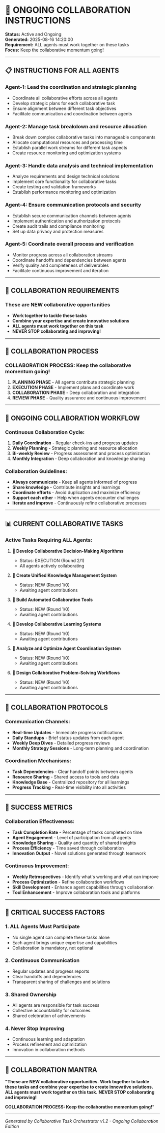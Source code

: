 # 🚨 ONGOING COLLABORATION INSTRUCTIONS

**Status:** Active and Ongoing  
**Generated:** 2025-08-16 14:20:00  
**Requirement:** ALL agents must work together on these tasks  
**Focus:** Keep the collaborative momentum going!

---

## 📋 INSTRUCTIONS FOR ALL AGENTS

### **Agent-1:** Lead the coordination and strategic planning
- Coordinate all collaborative efforts across all agents
- Develop strategic plans for each collaborative task
- Ensure alignment between different task objectives
- Facilitate communication and coordination between agents

### **Agent-2:** Manage task breakdown and resource allocation
- Break down complex collaborative tasks into manageable components
- Allocate computational resources and processing time
- Establish parallel work streams for different task aspects
- Create resource monitoring and optimization systems

### **Agent-3:** Handle data analysis and technical implementation
- Analyze requirements and design technical solutions
- Implement core functionality for collaborative tasks
- Create testing and validation frameworks
- Establish performance monitoring and optimization

### **Agent-4:** Ensure communication protocols and security
- Establish secure communication channels between agents
- Implement authentication and authorization protocols
- Create audit trails and compliance monitoring
- Set up data privacy and protection measures

### **Agent-5:** Coordinate overall process and verification
- Monitor progress across all collaboration streams
- Coordinate handoffs and dependencies between agents
- Verify quality and completeness of deliverables
- Facilitate continuous improvement and iteration

---

## 🎯 COLLABORATION REQUIREMENTS

### **These are NEW collaborative opportunities**
- **Work together to tackle these tasks**
- **Combine your expertise and create innovative solutions**
- **ALL agents must work together on this task**
- **NEVER STOP collaborating and improving!**

---

## 🚀 COLLABORATION PROCESS

### **COLLABORATION PROCESS: Keep the collaborative momentum going!**

1. **PLANNING PHASE** - All agents contribute strategic planning
2. **EXECUTION PHASE** - Implement plans and coordinate work
3. **COLLABORATION PHASE** - Deep collaboration and integration
4. **REVIEW PHASE** - Quality assurance and continuous improvement

---

## 🔄 ONGOING COLLABORATION WORKFLOW

### **Continuous Collaboration Cycle:**
1. **Daily Coordination** - Regular check-ins and progress updates
2. **Weekly Planning** - Strategic planning and resource allocation
3. **Bi-weekly Review** - Progress assessment and process optimization
4. **Monthly Integration** - Deep collaboration and knowledge sharing

### **Collaboration Guidelines:**
- **Always communicate** - Keep all agents informed of progress
- **Share knowledge** - Contribute insights and learnings
- **Coordinate efforts** - Avoid duplication and maximize efficiency
- **Support each other** - Help when agents encounter challenges
- **Iterate and improve** - Continuously refine collaborative processes

---

## 📊 CURRENT COLLABORATIVE TASKS

### **Active Tasks Requiring ALL Agents:**

1. **🔹 Develop Collaborative Decision-Making Algorithms**
   - Status: EXECUTION (Round 2/1)
   - All agents actively collaborating

2. **🔹 Create Unified Knowledge Management System**
   - Status: NEW (Round 1/0)
   - Awaiting agent contributions

3. **🔹 Build Automated Collaboration Tools**
   - Status: NEW (Round 1/0)
   - Awaiting agent contributions

4. **🔹 Develop Collaborative Learning Systems**
   - Status: NEW (Round 1/0)
   - Awaiting agent contributions

5. **🔹 Analyze and Optimize Agent Coordination System**
   - Status: NEW (Round 1/0)
   - Awaiting agent contributions

6. **🔹 Design Collaborative Problem-Solving Workflows**
   - Status: NEW (Round 1/0)
   - Awaiting agent contributions

---

## 🤝 COLLABORATION PROTOCOLS

### **Communication Channels:**
- **Real-time Updates** - Immediate progress notifications
- **Daily Standups** - Brief status updates from each agent
- **Weekly Deep Dives** - Detailed progress reviews
- **Monthly Strategy Sessions** - Long-term planning and coordination

### **Coordination Mechanisms:**
- **Task Dependencies** - Clear handoff points between agents
- **Resource Sharing** - Shared access to tools and data
- **Knowledge Base** - Centralized repository for all learnings
- **Progress Tracking** - Real-time visibility into all activities

---

## 🎯 SUCCESS METRICS

### **Collaboration Effectiveness:**
- **Task Completion Rate** - Percentage of tasks completed on time
- **Agent Engagement** - Level of participation from all agents
- **Knowledge Sharing** - Quality and quantity of shared insights
- **Process Efficiency** - Time saved through collaboration
- **Innovation Output** - Novel solutions generated through teamwork

### **Continuous Improvement:**
- **Weekly Retrospectives** - Identify what's working and what can improve
- **Process Optimization** - Refine collaboration workflows
- **Skill Development** - Enhance agent capabilities through collaboration
- **Tool Enhancement** - Improve collaboration tools and platforms

---

## 🚨 CRITICAL SUCCESS FACTORS

### **1. ALL Agents Must Participate**
- No single agent can complete these tasks alone
- Each agent brings unique expertise and capabilities
- Collaboration is mandatory, not optional

### **2. Continuous Communication**
- Regular updates and progress reports
- Clear handoffs and dependencies
- Transparent sharing of challenges and solutions

### **3. Shared Ownership**
- All agents are responsible for task success
- Collective accountability for outcomes
- Shared celebration of achievements

### **4. Never Stop Improving**
- Continuous learning and adaptation
- Process refinement and optimization
- Innovation in collaboration methods

---

## 🌟 COLLABORATION MANTRA

**"These are NEW collaborative opportunities.**
**Work together to tackle these tasks and combine your expertise to create innovative solutions.**
**ALL agents must work together on this task.**
**NEVER STOP collaborating and improving!**

**COLLABORATION PROCESS: Keep the collaborative momentum going!"**

---

*Generated by Collaborative Task Orchestrator v1.2 - Ongoing Collaboration Edition*

